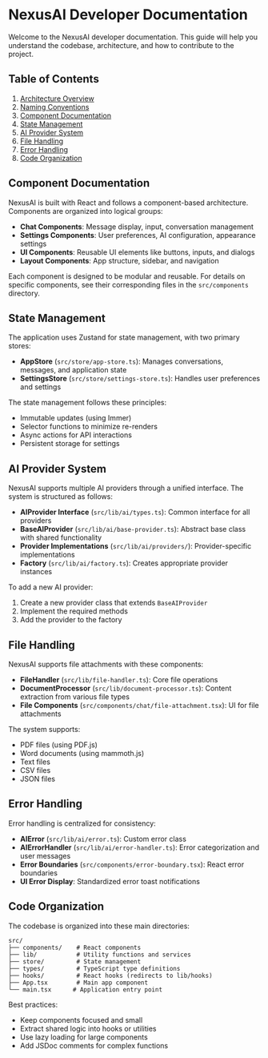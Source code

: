 # NexusAI Developer Documentation

Welcome to the NexusAI developer documentation. This guide will help you understand the codebase, architecture, and how to contribute to the project.

## Table of Contents

1. [Architecture Overview](./architecture.md)
2. [Naming Conventions](../src/lib/naming-convention.md)
3. [Component Documentation](#component-documentation)
4. [State Management](#state-management)
5. [AI Provider System](#ai-provider-system)
6. [File Handling](#file-handling)
7. [Error Handling](#error-handling)
8. [Code Organization](#code-organization)

## Component Documentation

NexusAI is built with React and follows a component-based architecture. Components are organized into logical groups:

- **Chat Components**: Message display, input, conversation management
- **Settings Components**: User preferences, AI configuration, appearance settings
- **UI Components**: Reusable UI elements like buttons, inputs, and dialogs
- **Layout Components**: App structure, sidebar, and navigation

Each component is designed to be modular and reusable. For details on specific components, see their corresponding files in the `src/components` directory.

## State Management

The application uses Zustand for state management, with two primary stores:

- **AppStore** (`src/store/app-store.ts`): Manages conversations, messages, and application state
- **SettingsStore** (`src/store/settings-store.ts`): Handles user preferences and settings

The state management follows these principles:

- Immutable updates (using Immer)
- Selector functions to minimize re-renders
- Async actions for API interactions
- Persistent storage for settings

## AI Provider System

NexusAI supports multiple AI providers through a unified interface. The system is structured as follows:

- **AIProvider Interface** (`src/lib/ai/types.ts`): Common interface for all providers
- **BaseAIProvider** (`src/lib/ai/base-provider.ts`): Abstract base class with shared functionality
- **Provider Implementations** (`src/lib/ai/providers/`): Provider-specific implementations
- **Factory** (`src/lib/ai/factory.ts`): Creates appropriate provider instances

To add a new AI provider:

1. Create a new provider class that extends `BaseAIProvider`
2. Implement the required methods
3. Add the provider to the factory

## File Handling

NexusAI supports file attachments with these components:

- **FileHandler** (`src/lib/file-handler.ts`): Core file operations
- **DocumentProcessor** (`src/lib/document-processor.ts`): Content extraction from various file types
- **File Components** (`src/components/chat/file-attachment.tsx`): UI for file attachments

The system supports:
- PDF files (using PDF.js)
- Word documents (using mammoth.js)
- Text files
- CSV files
- JSON files

## Error Handling

Error handling is centralized for consistency:

- **AIError** (`src/lib/ai/error.ts`): Custom error class
- **AIErrorHandler** (`src/lib/ai/error-handler.ts`): Error categorization and user messages
- **Error Boundaries** (`src/components/error-boundary.tsx`): React error boundaries
- **UI Error Display**: Standardized error toast notifications

## Code Organization

The codebase is organized into these main directories:

```
src/
├── components/    # React components
├── lib/           # Utility functions and services
├── store/         # State management
├── types/         # TypeScript type definitions
├── hooks/         # React hooks (redirects to lib/hooks)
├── App.tsx        # Main app component
└── main.tsx      # Application entry point
```

Best practices:
- Keep components focused and small
- Extract shared logic into hooks or utilities
- Use lazy loading for large components
- Add JSDoc comments for complex functions
